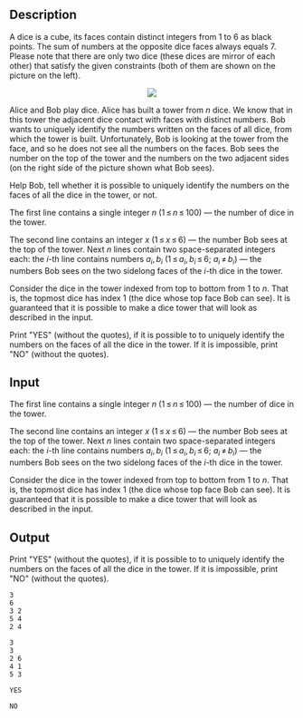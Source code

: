 ## Description

<div><p>A dice is a cube, its faces contain distinct integers from 1 to 6 as black points. The sum of numbers at the opposite dice faces always equals 7. Please note that there are only two dice (these dices are mirror of each other) that satisfy the given constraints (both of them are shown on the picture on the left).</p><center> <img class="tex-graphics" src="file://49Hq8vDI.png" style="max-width: 100.0%;max-height: 100.0%;"> </center><p>Alice and Bob play dice. Alice has built a tower from <span class="tex-span"><i>n</i></span> dice. We know that in this tower the adjacent dice contact with faces with distinct numbers. Bob wants to uniquely identify the numbers written on the faces of all dice, from which the tower is built. Unfortunately, Bob is looking at the tower from the face, and so he does not see all the numbers on the faces. Bob sees the number on the top of the tower and the numbers on the two adjacent sides (on the right side of the picture shown what Bob sees).</p><p>Help Bob, tell whether it is possible to uniquely identify the numbers on the faces of all the dice in the tower, or not.</p></div><div class="input-specification"><p>The first line contains a single integer <span class="tex-span"><i>n</i></span> (<span class="tex-span">1 ≤ <i>n</i> ≤ 100</span>) — the number of dice in the tower.</p><p>The second line contains an integer <span class="tex-span"><i>x</i></span> <span class="tex-span">(1 ≤ <i>x</i> ≤ 6)</span> — the number Bob sees at the top of the tower. Next <span class="tex-span"><i>n</i></span> lines contain two space-separated integers each: the <span class="tex-span"><i>i</i></span>-th line contains numbers <span class="tex-span"><i>a</i><sub class="lower-index"><i>i</i></sub>, <i>b</i><sub class="lower-index"><i>i</i></sub></span> <span class="tex-span">(1 ≤ <i>a</i><sub class="lower-index"><i>i</i></sub>, <i>b</i><sub class="lower-index"><i>i</i></sub> ≤ 6;&nbsp;<i>a</i><sub class="lower-index"><i>i</i></sub> ≠ <i>b</i><sub class="lower-index"><i>i</i></sub>)</span> — the numbers Bob sees on the two sidelong faces of the <span class="tex-span"><i>i</i></span>-th dice in the tower.</p><p>Consider the dice in the tower indexed from top to bottom from 1 to <span class="tex-span"><i>n</i></span>. That is, the topmost dice has index 1 (the dice whose top face Bob can see). It is guaranteed that it is possible to make a dice tower that will look as described in the input.</p></div><div class="output-specification"><p>Print "<span class="tex-font-style-tt">YES</span>" (without the quotes), if it is possible to to uniquely identify the numbers on the faces of all the dice in the tower. If it is impossible, print "<span class="tex-font-style-tt">NO</span>" (without the quotes).</p></div>

## Input

<p>The first line contains a single integer <span class="tex-span"><i>n</i></span> (<span class="tex-span">1 ≤ <i>n</i> ≤ 100</span>) — the number of dice in the tower.</p><p>The second line contains an integer <span class="tex-span"><i>x</i></span> <span class="tex-span">(1 ≤ <i>x</i> ≤ 6)</span> — the number Bob sees at the top of the tower. Next <span class="tex-span"><i>n</i></span> lines contain two space-separated integers each: the <span class="tex-span"><i>i</i></span>-th line contains numbers <span class="tex-span"><i>a</i><sub class="lower-index"><i>i</i></sub>, <i>b</i><sub class="lower-index"><i>i</i></sub></span> <span class="tex-span">(1 ≤ <i>a</i><sub class="lower-index"><i>i</i></sub>, <i>b</i><sub class="lower-index"><i>i</i></sub> ≤ 6;&nbsp;<i>a</i><sub class="lower-index"><i>i</i></sub> ≠ <i>b</i><sub class="lower-index"><i>i</i></sub>)</span> — the numbers Bob sees on the two sidelong faces of the <span class="tex-span"><i>i</i></span>-th dice in the tower.</p><p>Consider the dice in the tower indexed from top to bottom from 1 to <span class="tex-span"><i>n</i></span>. That is, the topmost dice has index 1 (the dice whose top face Bob can see). It is guaranteed that it is possible to make a dice tower that will look as described in the input.</p>

## Output

<p>Print "<span class="tex-font-style-tt">YES</span>" (without the quotes), if it is possible to to uniquely identify the numbers on the faces of all the dice in the tower. If it is impossible, print "<span class="tex-font-style-tt">NO</span>" (without the quotes).</p>





```input1
3
6
3 2
5 4
2 4

```




```input2
3
3
2 6
4 1
5 3

```




```output1
YES
```




```output2
NO
```



